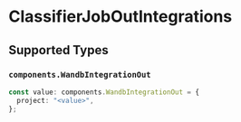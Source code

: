 # ClassifierJobOutIntegrations


## Supported Types

### `components.WandbIntegrationOut`

```typescript
const value: components.WandbIntegrationOut = {
  project: "<value>",
};
```

